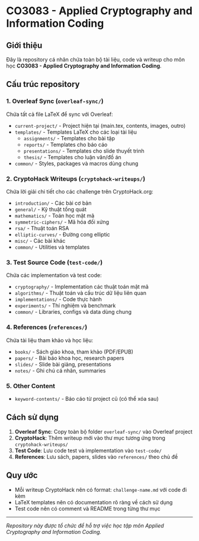 # CO3083 - Applied Cryptography and Information Coding

## Giới thiệu

Đây là repository cá nhân chứa toàn bộ tài liệu, code và writeup cho môn học **CO3083 - Applied Cryptography and Information Coding**.

## Cấu trúc repository

### 1. Overleaf Sync (`overleaf-sync/`)
Chứa tất cả file LaTeX để sync với Overleaf:
- `current-project/` - Project hiện tại (main.tex, contents, images, outro)
- `templates/` - Templates LaTeX cho các loại tài liệu
  - `assignments/` - Templates cho bài tập
  - `reports/` - Templates cho báo cáo  
  - `presentations/` - Templates cho slide thuyết trình
  - `thesis/` - Templates cho luận văn/đồ án
- `common/` - Styles, packages và macros dùng chung

### 2. CryptoHack Writeups (`cryptohack-writeups/`)
Chứa lời giải chi tiết cho các challenge trên CryptoHack.org:
- `introduction/` - Các bài cơ bản
- `general/` - Kỹ thuật tổng quát
- `mathematics/` - Toán học mật mã
- `symmetric-ciphers/` - Mã hóa đối xứng
- `rsa/` - Thuật toán RSA
- `elliptic-curves/` - Đường cong elliptic
- `misc/` - Các bài khác
- `common/` - Utilities và templates

### 3. Test Source Code (`test-code/`)
Chứa các implementation và test code:
- `cryptography/` - Implementation các thuật toán mật mã
- `algorithms/` - Thuật toán và cấu trúc dữ liệu liên quan
- `implementations/` - Code thực hành
- `experiments/` - Thí nghiệm và benchmark
- `common/` - Libraries, configs và data dùng chung

### 4. References (`references/`)
Chứa tài liệu tham khảo và học liệu:
- `books/` - Sách giáo khoa, tham khảo (PDF/EPUB)
- `papers/` - Bài báo khoa học, research papers
- `slides/` - Slide bài giảng, presentations
- `notes/` - Ghi chú cá nhân, summaries

### 5. Other Content
- `keyword-contents/` - Báo cáo từ project cũ (có thể xóa sau)

## Cách sử dụng

1. **Overleaf Sync**: Copy toàn bộ folder `overleaf-sync/` vào Overleaf project
2. **CryptoHack**: Thêm writeup mới vào thư mục tương ứng trong `cryptohack-writeups/`
3. **Test Code**: Lưu code test và implementation vào `test-code/`
4. **References**: Lưu sách, papers, slides vào `references/` theo chủ đề

## Quy ước

- Mỗi writeup CryptoHack nên có format: `challenge-name.md` với code đi kèm
- LaTeX templates nên có documentation rõ ràng về cách sử dụng
- Test code nên có comment và README trong từng thư mục

---

*Repository này được tổ chức để hỗ trợ việc học tập môn Applied Cryptography and Information Coding.*
